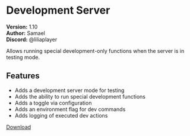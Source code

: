 # Development Server

**Version:** 1.10  
**Author:** Samael  
**Discord:** @liliaplayer  

Allows running special development-only functions when the server is in testing mode.

## Features

- Adds a development server mode for testing
- Adds the ability to run special development functions
- Adds a toggle via configuration
- Adds an environment flag for dev commands
- Adds logging of executed dev actions

[Download](https://github.com/LiliaFramework/Modules/raw/refs/heads/gh-pages/developmentserver.zip)
